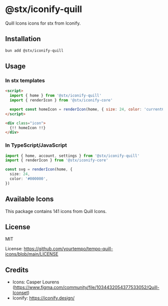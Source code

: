 # @stx/iconify-quill

Quill Icons icons for stx from Iconify.

## Installation

```bash
bun add @stx/iconify-quill
```

## Usage

### In stx templates

```html
<script>
  import { home } from '@stx/iconify-quill'
  import { renderIcon } from '@stx/iconify-core'

  export const homeIcon = renderIcon(home, { size: 24, color: 'currentColor' })
</script>

<div class="icon">
  {!! homeIcon !!}
</div>
```

### In TypeScript/JavaScript

```typescript
import { home, account, settings } from '@stx/iconify-quill'
import { renderIcon } from '@stx/iconify-core'

const svg = renderIcon(home, {
  size: 24,
  color: '#000000',
})
```

## Available Icons

This package contains 141 icons from Quill Icons.

## License

MIT

License: https://github.com/yourtempo/tempo-quill-icons/blob/main/LICENSE

## Credits

- Icons: Casper Lourens (https://www.figma.com/community/file/1034432054377533052/Quill-Iconset)
- Iconify: https://iconify.design/

